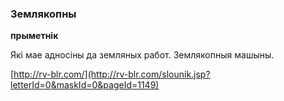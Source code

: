 ### Землякопны
**прыметнік**

Які мае адносіны да земляных работ. Землякопныя машыны.

<a rel="author">[http://rv-blr.com/](http://rv-blr.com/slounik.jsp?letterId=0&maskId=0&pageId=1149)</a>
